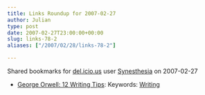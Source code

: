 ```yaml
---
title: Links Roundup for 2007-02-27
author: Julian
type: post
date: 2007-02-27T23:00:00+00:00
slug: links-78-2 
aliases: ["/2007/02/28/links-78-2"]

---
```

Shared bookmarks for [del.icio.us][1] user  [Synesthesia][2] on 2007-02-27

  * [George Orwell: 12 Writing Tips][3]: 
    Keywords: [Writing][4]</li> </ul>

 [1]: https://del.icio.us/
 [2]: https://del.icio.us/synesthesia
 [3]: https://www.writingclasses.com/InformationPages/index.php/PageID/300 "https://www.writingclasses.com/InformationPages/index.php/PageID/300"
 [4]: https://del.icio.us/synesthesia/Writing